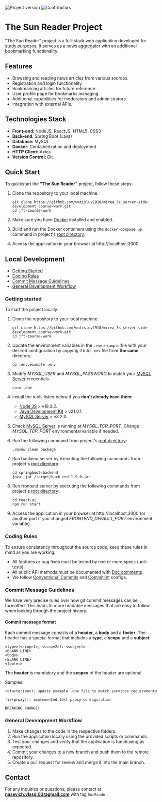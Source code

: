 ![Project version](https://img.shields.io/badge/Project_version-1.0.0-gree)
![Contributors](https://img.shields.io/badge/Contributors-1-blue)

# The Sun Reader Project

"The Sun Reader" project is a full-stack web application developed for study purposes.
It serves as a news aggregator with an additional bookmarking functionality.

## Features

- Browsing and reading news articles from various sources.
- Registration and login functionality.
- Bookmarking articles for future reference.
- User profile page for bookmarks managing.
- Additional capabilities for moderators and administrators.
- Integration with external APIs.

## Technologies Stack

- **Front-end:** NodeJS, ReactJS, HTML5, CSS3  
- **Back-end:** Spring Boot (Java)  
- **Database:** MySQL  
- **Docker:** Containerization and deployment  
- **HTTP Client:** Axios  
- **Version Control:** Git

## Quick Start

To quickstart the **"The Sun Reader"** project, follow these steps:

1. Clone the repository to your local machine.

   ```shell
   git clone https://github.com/watisluv1910/mirea_5s_server-side-development_course-work.git
   cd jft-course-work
   ```
   
2. Make sure you have [Docker](https://www.docker.com/) installed and enabled.
3. Build and run the Docker containers using the `docker-compose up` command in project's [root directory](.).
4. Access the application in your browser at http://localhost:3000.

## Local Development

- [Getting Started](#getting-started)
- [Coding Rules](#coding-rules)
- [Commit Message Guidelines](#commit-message-guidelines)
- [General Development Workflow](#general-development-workflow)

### Getting started

To start the project locally:

1. Clone the repository to your local machine.

   ```shell
   git clone https://github.com/watisluv1910/mirea_5s_server-side-development_course-work.git
   cd jft-course-work
   ```
   
2. Update the environment variables in the `.env.example` file with your desired configuration by copying it into `.env` file from **the same** directory.
   
   ```shell
   cp .env.example .env
   ```
   
3. Modify _MYSQL_USER_ and _MYSQL_PASSWORD_ to match your [MySQL Server](https://dev.mysql.com/downloads/mysql/) credentials.

   ```shell
   nano .env
   ```
   
4. Install the tools listed below if you **don't already have them**:
   - [Node JS](https://nodejs.org/en/download) > v18.0.2.
   - [Java Development Kit](https://www.oracle.com/java/technologies/downloads/) > v21.0.1.
   - [MySQL Server](https://dev.mysql.com/downloads/mysql/) > v8.2.0.

5. Check [MySQL Server](https://dev.mysql.com/downloads/mysql/) is running at _MYSQL_TCP_PORT_. 
Change _MYSQL_TCP_PORT_ environmental variable if needed.

6. Run the following command from project's [root directory](.):

   ```shell
   ./mvnw clean package
   ```
   
7. Run backend server by executing the following commands from project's [root directory](.):
   
   ```shell
   cd springboot-backend
   java -jar /target/back-end-1.0.0.jar
   ```

8. Run frontend server by executing the following commands from project's [root directory](.):

   ```shell
   cd react-ui
   npm run start
   ```
   
9. Access the application in your browser at http://localhost:3000 
(or another port if you changed _FRONTEND_DEFAULT_PORT_ environment variable).

### Coding Rules

To ensure consistency throughout the source code, keep these rules in mind as you are working:

- All features or bug fixes must be tested by one or more specs (unit-tests).
- All public API methods must be documented with [Doc comments](https://www.jetbrains.com/help/webstorm/creating-jsdoc-comments.html).
- We follow [Conventional Commits](https://www.conventionalcommits.org/en/v1.0.0/) and [Commitlint](https://commitlint.js.org/#/) configs.

### Commit Message Guidelines

We have very precise rules over how git commit messages can be formatted. 
This leads to more readable messages that are easy to follow when looking through the project history.

#### Commit message format

Each commit message consists of a **header**, a **body** and a **footer**. 
The header has a special format that includes a **type**, a **scope** and a **subject**:  
```
<type>(<scope1>, <scope2>): <subject>  
<BLANK LINE> 
<body>  
<BLANK LINE>
<footer>
```
The **header** is mandatory and the **scopes** of the header are optional.

Samples:
```
refactor(env): update example .env file to match services requirements
```
```
fix(proxy)!: implemented test proxy configuration

BREAKING CHANGE!
```

### General Development Workflow

1. Make changes to the code in the respective folders.
2. Run the application locally using the provided scripts or commands.
3. Test your changes and verify that the application is functioning as expected.
4. Commit your changes to a new branch and push them to the remote repository.
5. Create a pull request for review and merge it into the main branch.

## Contact

For any inquiries or questions, please contact at **nasevich.vlasd.03@gmail.com** with tag `SunReader`.

